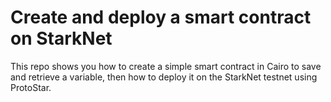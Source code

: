 # Create and deploy a smart contract on StarkNet

This repo shows you how to create a simple smart contract in Cairo to save and retrieve a variable, then how to deploy it on the StarkNet testnet using ProtoStar.
